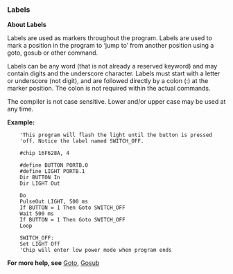 <div class="section">

<div class="titlepage">

<div>

<div>

### <span id="_labels"></span>Labels

</div>

</div>

</div>

<span class="strong">**About Labels**</span>

Labels are used as markers throughout the program. Labels are used to
mark a position in the program to ‘jump to’ from another position using
a goto, gosub or other command.

Labels can be any word (that is not already a reserved keyword) and may
contain digits and the underscore character. Labels must start with a
letter or underscore (not digit), and are followed directly by a colon
(:) at the marker position. The colon is not required within the actual
commands.

The compiler is not case sensitive. Lower and/or upper case may be used
at any time.

<span class="strong">**Example:**</span>

``` screen
    'This program will flash the light until the button is pressed
    'off. Notice the label named SWITCH_OFF.

    #chip 16F628A, 4

    #define BUTTON PORTB.0
    #define LIGHT PORTB.1
    Dir BUTTON In
    Dir LIGHT Out

    Do
    PulseOut LIGHT, 500 ms
    If BUTTON = 1 Then Goto SWITCH_OFF
    Wait 500 ms
    If BUTTON = 1 Then Goto SWITCH_OFF
    Loop

    SWITCH_OFF:
    Set LIGHT Off
    'Chip will enter low power mode when program ends
```

<span class="strong">**For more help, see**</span>
<a href="_goto.html" class="link" title="Goto">Goto</a>,
<a href="_gosub.html" class="link" title="Gosub">Gosub</a>

</div>
